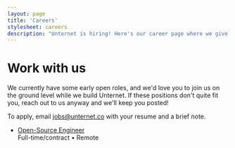 ```yaml
---
layout: page
title: 'Careers'
stylesheet: careers
description: "Unternet is hiring! Here's our career page where we give you open roles for this remote-first AI tech company."
---
```


# Work with us

We currently have some early open roles, and we'd love you to join us on the ground level while we build Unternet. If these positions don't quite fit you, reach out to us anyway and we'll keep you posted!

To apply, email <a href="mailto:jobs@unternet.co">jobs@unternet.co</a> with your resume and a brief note.

- [Open-Source Engineer](/careers/open-source-engineer)\
  Full-time/contract • Remote
